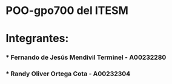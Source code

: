 # POO-gpo700 del ITESM
# Integrantes:
### * Fernando de Jesús Mendivil Terminel - A00232280
### * Randy Oliver Ortega Cota - A00232304

